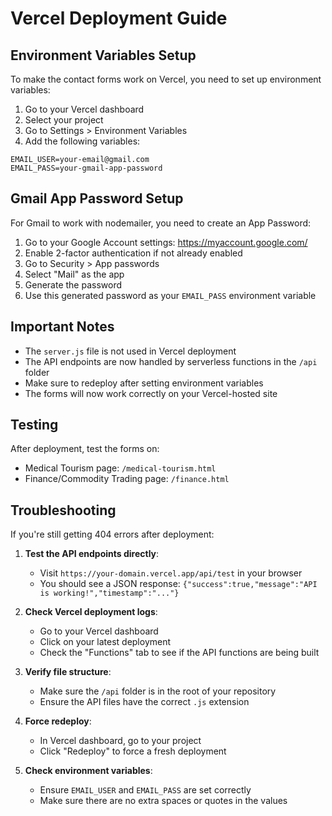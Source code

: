 # Vercel Deployment Guide

## Environment Variables Setup

To make the contact forms work on Vercel, you need to set up environment variables:

1. Go to your Vercel dashboard
2. Select your project
3. Go to Settings > Environment Variables
4. Add the following variables:

```
EMAIL_USER=your-email@gmail.com
EMAIL_PASS=your-gmail-app-password
```

## Gmail App Password Setup

For Gmail to work with nodemailer, you need to create an App Password:

1. Go to your Google Account settings: https://myaccount.google.com/
2. Enable 2-factor authentication if not already enabled
3. Go to Security > App passwords
4. Select "Mail" as the app
5. Generate the password
6. Use this generated password as your `EMAIL_PASS` environment variable

## Important Notes

- The `server.js` file is not used in Vercel deployment
- The API endpoints are now handled by serverless functions in the `/api` folder
- Make sure to redeploy after setting environment variables
- The forms will now work correctly on your Vercel-hosted site

## Testing

After deployment, test the forms on:
- Medical Tourism page: `/medical-tourism.html`
- Finance/Commodity Trading page: `/finance.html`

## Troubleshooting

If you're still getting 404 errors after deployment:

1. **Test the API endpoints directly**:
   - Visit `https://your-domain.vercel.app/api/test` in your browser
   - You should see a JSON response: `{"success":true,"message":"API is working!","timestamp":"..."}`

2. **Check Vercel deployment logs**:
   - Go to your Vercel dashboard
   - Click on your latest deployment
   - Check the "Functions" tab to see if the API functions are being built

3. **Verify file structure**:
   - Make sure the `/api` folder is in the root of your repository
   - Ensure the API files have the correct `.js` extension

4. **Force redeploy**:
   - In Vercel dashboard, go to your project
   - Click "Redeploy" to force a fresh deployment

5. **Check environment variables**:
   - Ensure `EMAIL_USER` and `EMAIL_PASS` are set correctly
   - Make sure there are no extra spaces or quotes in the values
